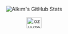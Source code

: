 <div class="stats" align="center">

![Alkım's GitHub Stats](https://awesome-github-stats.azurewebsites.net/user-stats/ozyuzer?cardType=github&theme=algolia&=50)

<a href="https://www.linkedin.com/in/alkimozyuzer/" target="blank"><img align="center" src="https://raw.githubusercontent.com/rahuldkjain/github-profile-readme-generator/master/src/images/icons/Social/linked-in-alt.svg" alt="ozyuzer" height="30" width="40" /></a>
  
</div>
